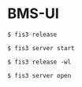 # BMS-UI
```
$ fis3 release 
```
```
$ fis3 server start
```
```
$ fis3 release -wl
```
```
$ fis3 server open
```
